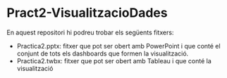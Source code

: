 # Pract2-VisualitzacioDades

En aquest repositori hi podreu trobar els següents fitxers:
  * Practica2.pptx: fitxer que pot ser obert amb PowerPoint i que conté el conjunt de tots els dashboards que formen la visualització.
  * Practica2.twbx: fitxer que pot ser obert amb Tableau i que conté la visualització 
